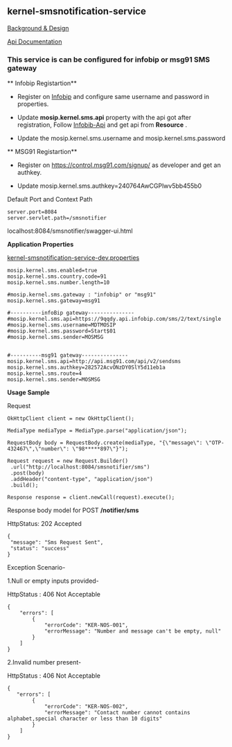 ## kernel-smsnotification-service
 
[Background & Design](../../docs/design/kernel/kernel-smsnotification.md)

[Api Documentation](https://github.com/mosip/mosip/wiki/Kernel-APIs#sms-notification)


### This service is can be configured for  **infobip** or **msg91** SMS gateway


** Infobip Registartion**

- Register on [Infobip](https://www.infobip.com/en/get-started) and configure same username and password in properties.

- Update **mosip.kernel.sms.api** property with the api got after registration, Follow [Infobib-Api](https://dev.infobip.com/send-sms/single-sms-message) and get api from **Resource** .

- Update the mosip.kernel.sms.username and mosip.kernel.sms.password


** MSG91 Registartion**

- Register on https://control.msg91.com/signup/ as developer and get an authkey. 

- Update mosip.kernel.sms.authkey=240764AwCGPlwv5bb455b0




Default Port and Context Path

```
server.port=8084
server.servlet.path=/smsnotifier

```

localhost:8084/smsnotifier/swagger-ui.html


**Application Properties**

[kernel-smsnotification-service-dev.properties](../../config/kernel-smsnotification-service-dev.properties)
 
 
 ```
mosip.kernel.sms.enabled=true
mosip.kernel.sms.country.code=91
mosip.kernel.sms.number.length=10

#mosip.kernel.sms.gateway : "infobip" or "msg91"
mosip.kernel.sms.gateway=msg91

#----------infoBip gateway---------------
#mosip.kernel.sms.api=https://9qqdy.api.infobip.com/sms/2/text/single
#mosip.kernel.sms.username=MDTMOSIP
#mosip.kernel.sms.password=Start$01
#mosip.kernel.sms.sender=MOSMSG


#----------msg91 gateway---------------
mosip.kernel.sms.api=http://api.msg91.com/api/v2/sendsms
mosip.kernel.sms.authkey=282572AcvONzDY0SlY5d11eb1a
mosip.kernel.sms.route=4
mosip.kernel.sms.sender=MOSMSG
 
 ```
 
 
**Usage Sample**
 
Request

 ```
OkHttpClient client = new OkHttpClient();

MediaType mediaType = MediaType.parse("application/json");

RequestBody body = RequestBody.create(mediaType, "{\"message\": \"OTP-432467\",\"number\": \"98*****897\"}");

Request request = new Request.Builder()
  .url("http://localhost:8084/smsnotifier/sms")
  .post(body)
  .addHeader("content-type", "application/json")
  .build();

Response response = client.newCall(request).execute();
 
 ```


Response body model for POST **/notifier/sms**

HttpStatus: 202 Accepted
  
 ```
{
  "message": "Sms Request Sent",
  "status": "success"
}
 ```
 
Exception Scenario-

1.Null or empty inputs provided-

HttpStatus : 406 Not Acceptable

```
{
    "errors": [
        {
            "errorCode": "KER-NOS-001",
            "errorMessage": "Number and message can't be empty, null"
        }
    ]
}

```

2.Invalid number present-

HttpStatus : 406 Not Acceptable


```
{
   "errors": [
        {
            "errorCode": "KER-NOS-002",
            "errorMessage": "Contact number cannot contains alphabet,special character or less than 10 digits"
        }
    ]
}

```









